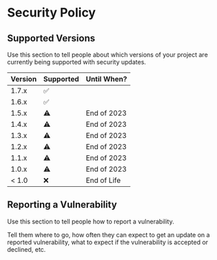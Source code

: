 # Security Policy

## Supported Versions

Use this section to tell people about which versions of your project are
currently being supported with security updates.

| Version | Supported          | Until When?        |
| ------- | ------------------ | ------------------ |
| 1.7.x   | :white_check_mark: | |
| 1.6.x   | :white_check_mark: | |
| 1.5.x   | :warning: | End of 2023 |
| 1.4.x   | :warning: | End of 2023 |
| 1.3.x   | :warning: | End of 2023 |
| 1.2.x   | :warning: | End of 2023 |
| 1.1.x   | :warning: | End of 2023 |
| 1.0.x   | :warning: | End of 2023 |
| < 1.0   | :x: | End of Life |

## Reporting a Vulnerability

Use this section to tell people how to report a vulnerability.

Tell them where to go, how often they can expect to get an update on a
reported vulnerability, what to expect if the vulnerability is accepted or
declined, etc.
